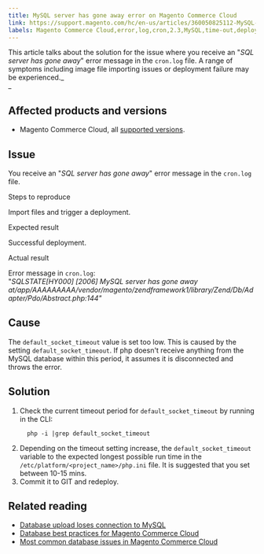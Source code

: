 ```yaml
---
title: MySQL server has gone away​ error on Magento Commerce Cloud
link: https://support.magento.com/hc/en-us/articles/360050825112-MySQL-server-has-gone-away-error-on-Magento-Commerce-Cloud
labels: Magento Commerce Cloud,error,log,cron,2.3,MySQL,time-out,deployment fails,2.3.x,2.4,2.4.x
---
```


This article talks about the solution for the issue where you receive an "_SQL server has gone away_" error message in the `` cron.log `` file. A range of symptoms including image file importing issues or deployment failure may be experienced._  
_

## Affected products and versions

* Magento Commerce Cloud, all [supported versions](https://magento.com/sites/default/files/magento-software-lifecycle-policy.pdf).

## Issue

You receive an "_SQL server has gone away_" error message in the `` cron.log `` file.

Steps to reproduce

Import files and trigger a deployment. 

Expected result

 Successful deployment.

Actual result

Error message in `` cron.log ``:  
"_SQLSTATE\[HY000\] \[2006\] MySQL server has gone away at/app/AAAAAAAAA/vendor/magento/zendframework1/library/Zend/Db/Adapter/Pdo/Abstract.php:144"_

## Cause

The `` default_socket_timeout `` value is set too low. This is caused by the setting `` default_socket_timeout ``. If php doesn't receive anything from the MySQL database within this period, it assumes it is disconnected and throws the error. 

## Solution

<ol><li>Check the current timeout period for <code>default_socket_timeout</code> by running in the CLI:<br/>
<pre class="line-numbers"><code class="language-clike">  php -i |grep default_socket_timeout</code></pre>
</li><li>Depending on the timeout setting increase, the <code>default_socket_timeout</code> variable to the expected longest possible run time in the <code>/etc/platform/&lt;project_name>/php.ini</code> file. It is suggested that you set between 10-15 mins. </li><li>Commit it to GIT and redeploy.</li></ol>

## Related reading

* [Database upload loses connection to MySQL](https://support.magento.com/hc/en-us/articles/360037591172)
* [Database best practices for Magento Commerce Cloud](https://support.magento.com/hc/en-us/articles/360041997312)
* [Most common database issues in Magento Commerce Cloud](https://support.magento.com/hc/en-us/articles/360041739651)